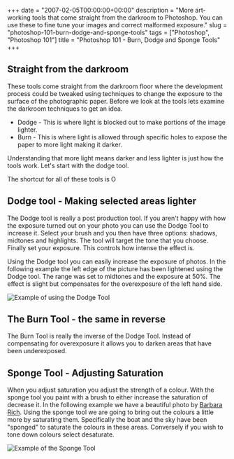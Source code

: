 +++
date = "2007-02-05T00:00:00+00:00"
description = "More art-working tools that come straight from the darkroom to Photoshop. You can use these to fine tune your images and correct malformed exposure."
slug = "photoshop-101-burn-dodge-and-sponge-tools"
tags = ["Photoshop", "Photoshop 101"]
title = "Photoshop 101 - Burn, Dodge and Sponge Tools"
+++

## Straight from the darkroom

These tools come straight from the darkroom floor where the development process
could be tweaked using techniques to change the exposure to the surface of the
photographic paper. Before we look at the tools lets examine the darkroom
techniques to get an idea.

- Dodge - This is where light is blocked out to make portions of the image
  lighter.
- Burn - This is where light is allowed through specific holes to expose the
  paper to more light making it darker.

Understanding that more light means darker and less lighter is just how the
tools work. Let's start with the dodge tool.

The shortcut for all of these tools is O

## Dodge tool - Making selected areas lighter

The Dodge tool is really a post production tool. If you aren't happy with how
the exposure turned out on your photo you can use the Dodge Tool to increase it.
Select your brush and you then have three options: shadows, midtones and
highlights. The tool will target the tone that you choose. Finally set your
exposure. This controls how intense the effect is.

Using the Dodge tool you can easily increase the exposure of photos. In the
following example the left edge of the picture has been lightened using the
Dodge tool. The range was set to midtones and the exposure at 50%. The effect is
slight but compensates for the overexposure of the left hand side.

![Example of using the Dodge Tool][1]

## The Burn Tool - the same in reverse

The Burn Tool is really the inverse of the Dodge Tool. Instead of compensating
for overexposure it allows you to darken areas that have been underexposed.

## Sponge Tool - Adjusting Saturation

When you adjust saturation you adjust the strength of a colour. With the sponge
tool you paint with a brush to either increase the saturation of decrease it. In
the following example we have a beautiful photo by [Barbara Rich][2]. Using the
sponge tool we are going to bring out the colours a little more by saturating
them. Specifically the boat and the sky have been "sponged" to saturate the
colours in these areas. Conversely if you wish to tone down colours select
desaturate.

![Example of the Sponge Tool][3]

[1]: /images/articles/dodge_tool.jpg
[2]: http://www.flickr.com/photos/barbararich/380912249/
[3]: /images/articles/saturated_boat.jpg
